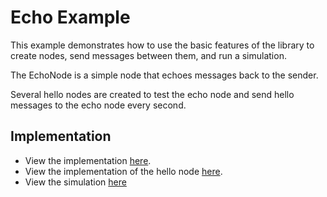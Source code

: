 # Echo Example

This example demonstrates how to use the basic features of the library to create nodes, send messages between them, and run a simulation.

The EchoNode is a simple node that echoes messages back to the sender.

Several hello nodes are created to test the echo node and send hello messages to the echo node every second.

## Implementation
 - View the implementation [here](./echo.go).
 - View the implementation of the hello node [here](./hello.go).
 - View the simulation [here](./main.go)